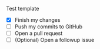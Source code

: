 Test template

- [x] Finish my changes
- [ ] Push my commits to GitHub
- [ ] Open a pull request
- [ ] \(Optional) Open a followup issue
